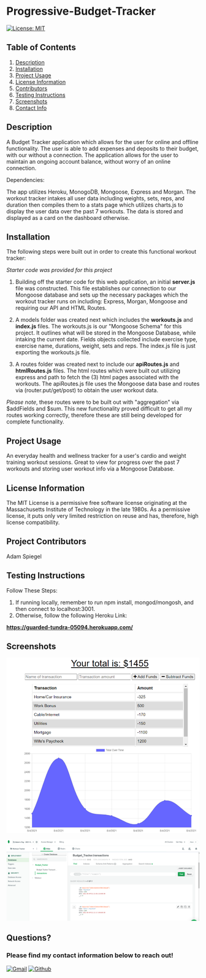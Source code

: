 # Progressive-Budget-Tracker

[![License: MIT](https://img.shields.io/badge/License-MIT-yellow.svg)](https://opensource.org/licenses/MIT)

## Table of Contents

1.  [Description](#description)
2.  [Installation](#installation)
3.  [Project Usage](#Project-Usage)
4.  [License Information](#License-Information)
5.  [Contributors](#Project-Contributors)
6.  [Testing Instructions](#Testing-Instructions)
7.  [Screenshots](#Screenshots)
8.  [Contact Info](#Questions)

## Description

A Budget Tracker application which allows for the user for online and offline functionality. The user is able to add expenses and deposits to their budget, with our without a connection. The application allows for the user to maintain an ongoing account balance, without worry of an online connection.

Dependencies:

The app utilizes Heroku, MonogoDB, Mongoose, Express and Morgan. The workout tracker intakes all user data including weights, sets, reps, and duration then compiles them to a stats page which utilizes charts.js to display the user data over the past 7 workouts. The data is stored and displayed as a card on the dashboard otherwise.

## Installation

The following steps were built out in order to create this functional workout tracker:

_Starter code was provided for this project_

1. Building off the starter code for this web application, an initial **server.js** file was constructed. This file establishes our connection to our Mongoose database and sets up the necessary packages which the workout tracker runs on including: Express, Morgan, Mongoose and requiring our API and HTML Routes.

2. A models folder was created next which includes the **workouts.js** and **index.js** files. The workouts.js is our "Mongoose Schema" for this project. It outlines what will be stored in the Mongoose Database, while intaking the current date. Fields objects collected include exercise type, exercise name, durations, weight, sets and reps. The index.js file is just exporting the workouts.js file.

3. A routes folder was created next to include our **apiRoutes.js** and **htmlRoutes.js** files. The html routes which were built out utilizing express and path to fetch the (3) html pages associated with the workouts. The apiRoutes.js file uses the Mongoose data base and routes via (router.put/get/post) to obtain the user workout data.

_Please note_, these routes were to be built out with "aggregation" via $addFields and $sum. This new functionality proved difficult to get all my routes working correctly, therefore these are still being developed for complete functionality.

## Project Usage

An everyday health and wellness tracker for a user's cardio and weight training workout sessions. Great to view for progress over the past 7 workouts and storing user workout info via a Mongoose Database.

## License Information

The MIT License is a permissive free software license originating at the Massachusetts Institute of Technology in the late 1980s. As a permissive license, it puts only very limited restriction on reuse and has, therefore, high license compatibility.

## Project Contributors

Adam Spiegel

## Testing Instructions

Follow These Steps:

1. If running locally, remember to run npm install, mongod/mongosh, and then connect to localhost:3001.
2. Otherwise, follow the following Heroku Link:

**https://guarded-tundra-05094.herokuapp.com/**

## Screenshots

![Screenshot1](Screenshot1.png)

![Screenshot2](Screenshot2.png)

## Questions?

### Please find my contact information below to reach out!

[![Gmail](https://img.shields.io/badge/Gmail-D14836?style=for-the-badge&logo=gmail&logoColor=white)](mailto:AdamSpiegel23@gmail.com) [![Github](https://img.shields.io/badge/GitHub-100000?style=for-the-badge&logo=github&logoColor=white)](https://github.com/AdamSpiegel)
